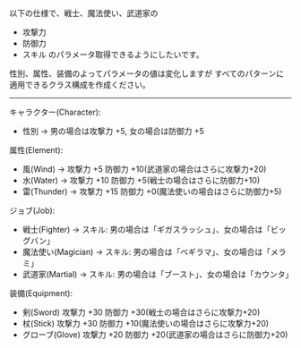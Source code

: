 以下の仕様で、戦士、魔法使い、武道家の
- 攻撃力
- 防御力
- スキル
のパラメータ取得できるようにしたいです。

性別、属性、装備のよってパラメータの値は変化しますが
すべてのパターンに適用できるクラス構成を作成ください。

----

キャラクター(Character):
  - 性別 -> 男の場合は攻撃力 +5, 女の場合は防御力 +5

属性(Element):
  - 風(Wind) -> 攻撃力 +5 防御力 +10(武道家の場合はさらに攻撃力+20)
  - 水(Water) -> 攻撃力 +10 防御力 +5(戦士の場合はさらに防御力+10)
  - 雷(Thunder) -> 攻撃力 +15 防御力 +0(魔法使いの場合はさらに防御力+5)

ジョブ(Job):
  - 戦士(Fighter) → スキル: 男の場合は「ギガスラッシュ」、女の場合は「ビッグバン」
  - 魔法使い(Magician) → スキル: 男の場合は「ベギラマ」、女の場合は「メラミ」
  - 武道家(Martial) → スキル: 男の場合は「ブースト」、女の場合は「カウンタ」

装備(Equipment):
  - 剣(Sword) 攻撃力 +30 防御力 +30(戦士の場合はさらに攻撃力+20)
  - 杖(Stick) 攻撃力 +30 防御力 +10(魔法使いの場合はさらに攻撃力+20)
  - グローブ(Glove) 攻撃力 +20 防御力 +20(武道家の場合はさらに防御力+20)
